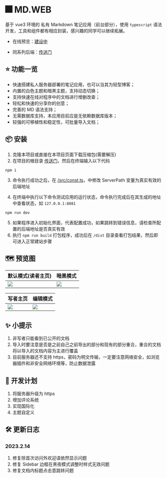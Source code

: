 # 🎆 MD.WEB

基于 vue3 环境的 私有 Markdown 笔记应用（前台部分），使用 `typescript` 语法开发，工具和组件都有相应封装，感兴趣的同学可以继续拓展。

- 在线预览：[建设中](https://gitee.com)

- 同系列后端：[传送门](https://gitee.com/FM107/MD.Web.Back)

## ⭐️ 功能一览

- 快速搭建私人服务器部署的笔记应用，也可以当其为轻型博客；
- 内置的白色主题和暗黑主题，支持动态切换；
- 支持快速在线对程序中的文档进行增删改查；
- 轻松和快速的分享你的创意；
- 完善的 MD 语法支持；
- 无需数据库支持，本应用目前应是无依赖数据库版本；
- 较强的可移植性和稳定性，可批量导入文档；

## 📦 安装

1. 克隆本项目或直接在本项目页面下载压缩包(需要解压)
2. 在项目的根目录 [传送门](https://gitee.com/FM107/MD.Web)，然后在终端输入以下代码

```shell
npm i
```

3. 命令执行成功之后，在 [/src/const.ts](https://gitee.com/FM107/MD.Web/blob/master/src/const.ts)，中修改 ServerPath 变量为真实有效的后端地址

4. 在终端中执行以下命令测试应用的运行状态，命令执行完成后在其生成的地址中查看状态，如 `127.0.0.1:8081`

```shell
npm run dev
```

5. 如果程序进入初始化界面，代表配置成功，如果跳转到错误信息，请检查所配置的后端地址是否真实有效
6. 执行 `npm run build` 打包程序，成功后在 `/dist`
   目录查看打包结果，然后即可进入正常建站步骤

## 🗺 预览图

| 默认模式(读者主页)                                           | 暗黑模式                                                    |
| ------------------------------------------------------------ | ----------------------------------------------------------- |
| ![](https://pic.imgdb.cn/item/63b16e282bbf0e7994722929.jpgg) | ![](https://pic.imgdb.cn/item/63b16e952bbf0e799472b40c.jpg) |

| 写者主页                                                    | 编辑模式                                                    |
| ----------------------------------------------------------- | ----------------------------------------------------------- |
| ![](https://pic.imgdb.cn/item/63b16e952bbf0e799472b40c.jpg) | ![](https://pic.imgdb.cn/item/63b170fc2bbf0e799475cdcf.jpg) |

## ✨ 小提示

1. 非写者只能看到已公开的文档
2. 导入时要注意是否是之前自己之前导出的部分和现有的部分重合，重合的文档将以导入的文档内容为主进行覆盖
3. 目前服务器还不支持 https，密码为明文传输，一定要注意网络安全，如浏览器插件和非安全网络环境等，防止数据泄露

## 📝 开发计划

1. 将服务器升级为 https
2. 增加评论系统
3. 实现国际化
4. 主题自定义

## 🛠️ 更新日志

### 2023.2.14

1. 修复除首次访问外欢迎语依然显示问题
2. 修复 Sidebar 边框在黑夜模式调整时样式无效问题
3. 修复文档内标题点击意跳转问题
